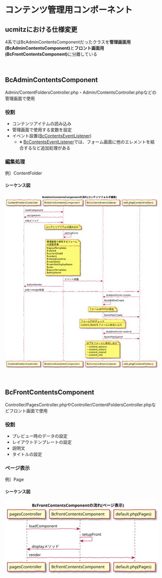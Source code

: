 # コンテンツ管理用コンポーネント

## ucmitzにおける仕様変更

4系ではBcAdminContentsComponentだったクラスを<b>管理画面用(BcAdminContentsComponent)</b>と<b>フロント画面用(BcFrontContentsComponent)</b>に分離している

　
## BcAdminContentsComponent

Admin/ContentFoldersController.php・Admin/ContentsController.phpなどの管理画面で使用

### 役割

- コンテンツアイテムの読み込み
- 管理画面で使用する変数を設定
- イベント設置(<u>BcContentsEventListener</u>)
  - ※ <u>BcContentsEventListener</u>では、フォーム画面に他のエレメントを結合するなど追加処理がある

### 編集処理

例）ContentFolder

#### シーケンス図

![シーケンス図：コンテンツフォルダ編集](../../svg/sequence/bc_admin_contents_component.svg)

　
## BcFrontContentsComponent

Controller/PagesController.phpやController/ContentFoldersController.phpなどフロント画面で使用

### 役割

- プレビュー時のデータの設定
- レイアウトテンプレートの設定
- 説明文
- タイトルの設定

### ページ表示

例）Page

#### シーケンス図

![シーケンス図：ページ表示](../../svg/sequence/bc_front_contents_component.svg)
